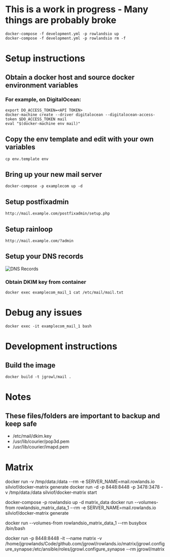 # This is a work in progress - Many things are probably broke

    docker-compose -f development.yml -p rowlandsio up
    docker-compose -f development.yml -p rowlandsio rm -f



# Setup instructions 


## Obtain a docker host and source docker environment variables

### For example, on DigitalOcean:

    export DO_ACCESS_TOKEN=<API TOKEN>
    docker-machine create --driver digitalocean --digitalocean-access-token $DO_ACCESS_TOKEN mail
    eval "$(docker-machine env mail)"
    
## Copy the env template and edit with your own variables 

`cp env.template env`
    
## Bring up your new mail server

`docker-compose -p examplecom up -d`
    
## Setup postfixadmin

`http://mail.example.com/postfixadmin/setup.php`
    
## Setup rainloop
    
`http://mail.example.com/?admin`

## Setup your DNS records

![DNS Records](images/mail-dns-records.png "dns-records")

### Obtain DKIM key from container

`docker exec examplecom_mail_1 cat /etc/mail/mail.txt`

# Debug any issues
    
`docker exec -it examplecom_mail_1 bash`

# Development instructions

## Build the image

`docker build -t jgrowl/mail .`

# Notes

## These files/folders are important to backup and keep safe

- /etc/mail/dkim.key
- /usr/lib/courier/pop3d.pem
- /usr/lib/courier/imapd.pem

# Matrix 
docker run -v /tmp/data:/data --rm -e SERVER_NAME=mail.rowlands.io silviof/docker-matrix generate
docker run -d -p 8448:8448 -p 3478:3478 -v /tmp/data:/data silviof/docker-matrix start


docker-compose -p rowlandsio up -d matrix_data
docker run --volumes-from rowlandsio_matrix_data_1 --rm -e SERVER_NAME=mail.rowlands.io silviof/docker-matrix generate

docker run --volumes-from rowlandsio_matrix_data_1 --rm busybox /bin/bash


docker run -p 8448:8448 -it --name matrix -v /home/jgrowlands/Code/github.com/jgrowl/rowlands.io/matrix/jgrowl.configure_synapse:/etc/ansible/roles/jgrowl.configure_synapse --rm jgrowl/matrix


